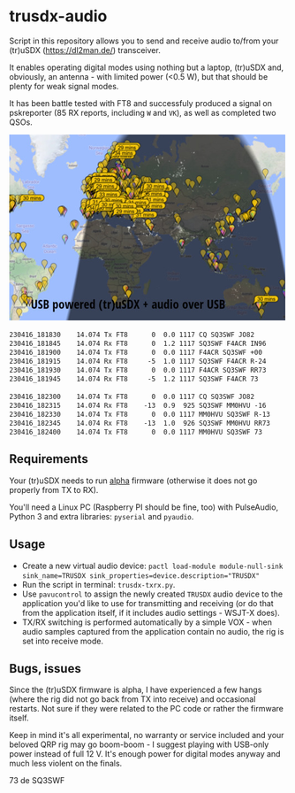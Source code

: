 # trusdx-audio

Script in this repository allows you to send and receive audio to/from your (tr)uSDX (https://dl2man.de/) transceiver.

It enables operating digital modes using nothing but a laptop, (tr)uSDX and, obviously, an antenna - with limited power (<0.5 W), but that should be plenty for weak signal modes.

It has been battle tested with FT8 and successfuly produced a signal on pskreporter (85 RX reports, including `W` and `VK`), as well as completed two QSOs.

![PSKreporter screenshot](img/ft8_reporter.jpg)
 
```
230416_181830    14.074 Tx FT8      0  0.0 1117 CQ SQ3SWF JO82                       
230416_181845    14.074 Rx FT8      0  1.2 1117 SQ3SWF F4ACR IN96
230416_181900    14.074 Tx FT8      0  0.0 1117 F4ACR SQ3SWF +00                     
230416_181915    14.074 Rx FT8     -5  1.0 1117 SQ3SWF F4ACR R-24
230416_181930    14.074 Tx FT8      0  0.0 1117 F4ACR SQ3SWF RR73                    
230416_181945    14.074 Rx FT8     -5  1.2 1117 SQ3SWF F4ACR 73

230416_182300    14.074 Tx FT8      0  0.0 1117 CQ SQ3SWF JO82                       
230416_182315    14.074 Rx FT8    -13  0.9  925 SQ3SWF MM0HVU -16
230416_182330    14.074 Tx FT8      0  0.0 1117 MM0HVU SQ3SWF R-13                   
230416_182345    14.074 Rx FT8    -13  1.0  926 SQ3SWF MM0HVU RR73
230416_182400    14.074 Tx FT8      0  0.0 1117 MM0HVU SQ3SWF 73                     
```

## Requirements

Your (tr)uSDX needs to run [alpha](https://dl2man.de/wp-content/uploads/2022/01/wp.php/alpha.html) firmware (otherwise it does not go properly from TX to RX).

You'll need a Linux PC (Raspberry PI should be fine, too) with PulseAudio, Python 3 and extra libraries: `pyserial` and `pyaudio`.

## Usage

* Create a new virtual audio device: `pactl load-module module-null-sink sink_name=TRUSDX sink_properties=device.description="TRUSDX"`
* Run the script in terminal: `trusdx-txrx.py`.
* Use `pavucontrol` to assign the newly created `TRUSDX` audio device to the application you'd like to use for transmitting and receiving (or do that from the application itself, if it includes audio settings - WSJT-X does).
* TX/RX switching is performed automatically by a simple VOX - when audio samples captured from the application contain no audio, the rig is set into receive mode.

## Bugs, issues

Since the (tr)uSDX firmware is alpha, I have experienced a few hangs (where the rig did not go back from TX into receive) and occasional restarts. Not sure if they were related to the PC code or rather the firmware itself.

Keep in mind it's all experimental, no warranty or service included and your beloved QRP rig may go boom-boom - I suggest playing with USB-only power instead of full 12 V. It's enough power for digital modes anyway and much less violent on the finals.

73 de SQ3SWF
